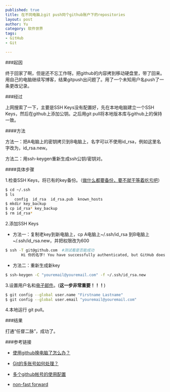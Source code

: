 ```yaml
--- 
published: true
title: 在不同电脑上git push同个github账户下的repositories
layout: post
author: Yu
category: 软件世界
tags: 
- GitHub
- Git

---
```

###起因

终于回家了啊，但是还不忘工作呀。把github的内容拷到移动硬盘里，带了回来。用自己的电脑继续写博客，结果gitpush出问题了。用了一个未知用户名push了一条更改记录。

###经过

上网搜索了一下，主要是SSH Keys没有配置好，先在本地电脑建立一个SSH Keys，然后在github上添加公钥。之后用git pull将本地版本库与github上的保持一致。

####方法

方法一：把A电脑上的密钥拷贝到B电脑上，名字可以不使用id_rsa，例如这里名字改为，id_rsa.new。

方法二：用ssh-keygen重新生成ssh公钥/密钥对。


####具体步骤

1.检查SSH Keys，将已有的key备份。（[做什么都要备份，要不就干等着吃亏吧](http://yulijia.net/en/git/2012/10/09/github-pages.html "all file on your disk folder will be deleted")）

```bash
$ cd ~/.ssh
$ ls
    config  id_rsa  id_rsa.pub  known_hosts
$ mkdir key_backup
$ cp id_rsa* key_backup
$ rm id_rsa*
```

2.添加SSH Keys

- 方法一：复制老key到新电脑上，cp A电脑上~/.ssh/id_rsa  到B电脑上 ~/.ssh/id_rsa.new，并把权限改为600

```bash
$ ssh -T git@github.com  #测试看是否能成功
       Hi 你的名字! You have successfully authenticated, but GitHub does not provide shell access.
```

- 方法二：重新生成新key

```bash
$ ssh-keygen -C "youremail@youremail.com" -f ~/.ssh/id_rsa.new
```

3.设置用户名和[电子邮件](https://help.github.com/articles/setting-your-email-in-git/)。(**这一步非常重要！！！**)      

```bash
$ git config --global user.name "Firstname Lastname"
$ git config --global user.email "youremail@youremail.com"
``` 

4.本地运行 git pull。

###结果

打通<q>任督二脉</q>，成功了。

###参考链接

- [使用github换电脑了怎么办？](http://jpuyy.com/2012/07/use-github-and-change-computer.html "使用github换电脑了怎么办？")

- [Git的多账号如何处理？](https://gist.github.com/suziewong/4378434 "Git的多账号如何处理？")

- [多个github帐号的使用配置](http://goo.gl/3eUg8 "多个github帐号 google搜索结果")

- [non-fast forward](http://stackoverflow.com/questions/1713137/github-first-push-problem-how-to-merge-remote-changes "Github first push problem… how to merge remote changes?") 

